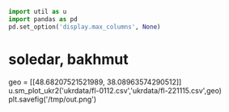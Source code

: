 
```python
import util as u
import pandas as pd
pd.set_option('display.max_columns', None)
```





















# soledar, bakhmut
geo = [[48.68207521521989, 38.08963574290512]]
u.sm_plot_ukr2('ukrdata/fl-0112.csv','ukrdata/fl-221115.csv',geo)
plt.savefig('/tmp/out.png')
```









